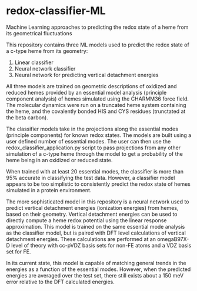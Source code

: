 # redox-classifier-ML
Machine Learning approaches to predicting the redox state of a heme from its geometrical fluctuations

This repository contains three ML models used to predict the redox state of a c-type heme from its geometry: 
  1) Linear classifier
  2) Neural network classifier
  3) Neural network for predicting vertical detachment energies

All three models are trained on geometric descriptions of oxidized and reduced hemes provided by an 
essential model analysis (principle component analysis) of hemes simulated using the CHARMM36 force field.
The molecular dynamics were run on a truncated heme system containing the heme, and the covalently bonded
HIS and CYS residues (trunctated at the beta carbon).

The classifier models take in the projections along the essential modes (principle components) for known 
redox states. The models are built using a user defined number of essential modes. The user can then use 
the redox_classifier_application.py script to pass projections from any other simulation of a c-type heme
through the model to get a probability of the heme being in an oxidized or reduced state.

When trained with at least 20 essential modes, the classifier is more than 95% accurate in classifying the 
test data. However, a classifier model appears to be too simplistic to consistently predict the redox state 
of hemes simulated in a protein environment.

The more sophisticated model in this repository is a neural network used to predict vertical detachment 
energies (ionization energies) from hemes, based on their geometry. Vertical detachment energies can be used
to directly compute a heme redox potential using the linear response approximation. This model is trained on 
the same essential mode analysis as the classifier model, but is paired with DFT level calculations of vertical
detachment energies. These calculations are performed at an omegaB97X-D level of theory with cc-pVDZ basis sets
for non-FE atoms and a VDZ basis set for FE.

In its current state, this model is capable of matching general trends in the energies as a function of the 
essential modes. However, when the predicted energies are averaged over the test set, there still exists about 
a 150 meV error relative to the DFT calculated energies.

